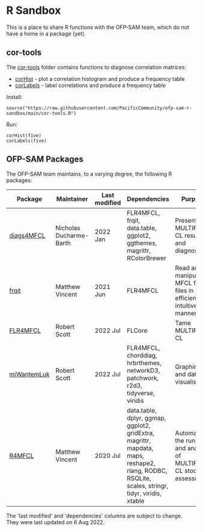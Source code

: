 # R Sandbox

This is a place to share R functions with the OFP-SAM team, which do not have a
home in a package (yet).

## cor-tools

The [cor-tools](cor-tools) folder contains functions to diagnose correlation
matrices:

* [corHist](cor-tools/corHist.R) - plot a correlation histogram and produce a frequency table
* [corLabels](cor-tools/corLabels.R) - label correlations and produce a frequency table

Install:

```
source("https://raw.githubusercontent.com/PacificCommunity/ofp-sam-r-sandbox/main/cor-tools.R")
```

Run:

```
corHist(five)
corLabels(five)
```

## OFP-SAM Packages

The OFP-SAM team maintains, to a varying degree, the following R packages:

Package                                                              | Maintainer              | Last modified | Dependencies                                                                                                                                    | Purpose
-------------------------------------------------------------------- | ----------------------- | ------------- | ----------------------------------------------------------------------------------------------------------------------------------------------- | -----------------------------------------------------------------------
[diags4MFCL](https://github.com/PacificCommunity/ofp-sam-diags4MFCL) | Nicholas Ducharme-Barth | 2022 Jan      | FLR4MFCL, frqit, data.table, ggplot2, ggthemes, magrittr, RColorBrewer                                                                          | Present MULTIFAN-CL results and diagnostics
[frqit](https://github.com/PacificCommunity/ofp-sam-frqit)           | Matthew Vincent         | 2021 Jun      | FLR4MFCL                                                                                                                                        | Read and manipulate MFCL frq files in an efficient and intuitive manner
[FLR4MFCL](https://github.com/PacificCommunity/ofp-sam-flr4mfcl)     | Robert Scott            | 2022 Jul      | FLCore                                                                                                                                          | Tame MULTIFAN-CL
[miWantemLuk](https://github.com/PacificCommunity/mi-wantem-luk)     | Robert Scott            | 2022 Jul      | FLR4MFCL, chorddiag, hrbrthemes, networkD3, patchwork, r2d3, tidyverse, viridis                                                                 | Graphing and data visualisation
[R4MFCL](https://github.com/PacificCommunity/ofp-sam-r4mfcl)         | Matthew Vincent         | 2020 Jul      | data.table, dplyr, ggmap, ggplot2, gridExtra, magrittr, mapdata, maps, reshape2, rlang, RODBC, RSQLite, scales, stringr, tidyr, viridis, xtable | Automate the running and analysis of MULTIFAN-CL stock assessments

The 'last modified' and 'dependencies' columns are subject to change. They were last updated on 6 Aug 2022.
